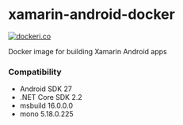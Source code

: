 # xamarin-android-docker

[![dockeri.co](http://dockeri.co/image/sabvente/xamarin-android-docker)](https://hub.docker.com/r/sabvente/xamarin-android-docker/)

Docker image for building Xamarin Android apps

### Compatibility
 - Android SDK 27
 - .NET Core SDK 2.2
 - msbuild 16.0.0.0
 - mono 5.18.0.225

